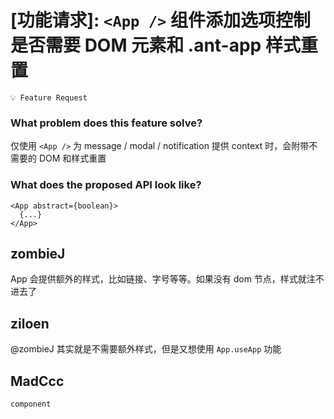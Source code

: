 # [功能请求]: `<App />` 组件添加选项控制是否需要 DOM 元素和 .ant-app 样式重置

`💡 Feature Request`

### What problem does this feature solve?

仅使用 `<App />` 为 message / modal / notification 提供 context 时，会附带不需要的 DOM 和样式重置

### What does the proposed API look like?

```tsx
<App abstract={boolean}>
  {...}
</App>
```

<!-- generated by ant-design-issue-helper. DO NOT REMOVE -->

## zombieJ

App 会提供额外的样式，比如链接、字号等等。如果没有 dom 节点，样式就注不进去了

## ziloen

@zombieJ 其实就是不需要额外样式，但是又想使用 `App.useApp` 功能

## MadCcc

`component`
